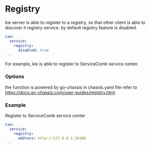 # Registry
kie server is able to register to a registry, so that other client is able to discover it registry service.
by default registry feature is disabled.
```yaml
cse:
  service:
    registry:
      disabled: true
...
```
For example, kie is able to register to ServiceComb service center.


### Options
the function is powered by go-chassis in chassis.yaml file 
refer to https://docs.go-chassis.com/user-guides/registry.html

### Example 
Register to ServiceComb service center
```yaml
cse:
  service:
    registry:
      address: http://127.0.0.1:30100
...
```